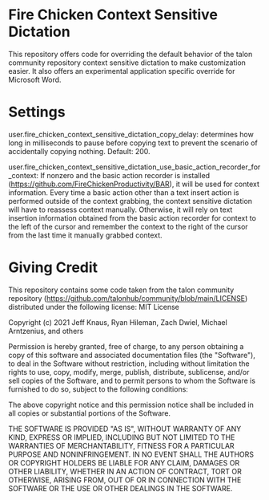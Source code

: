 # Fire Chicken Context Sensitive Dictation
This repository offers code for overriding the default behavior of the talon community repository context sensitive dictation to make customization easier. It also offers an experimental application specific override for Microsoft Word.

# Settings
user.fire_chicken_context_sensitive_dictation_copy_delay: determines how long in milliseconds to pause before copying text to prevent the scenario of accidentally copying nothing. Default: 200.

user.fire_chicken_context_sensitive_dictation_use_basic_action_recorder_for_context: If nonzero and the basic action recorder is installed (https://github.com/FireChickenProductivity/BAR), it will be used for context information. Every time a basic action other than a text insert action is performed outside of the context grabbing, the context sensitive dictation will have to reassess context manually. Otherwise, it will rely on text insertion information obtained from the basic action recorder for context to the left of the cursor and remember the context to the right of the cursor from the last time it manually grabbed context.

# Giving Credit
This repository contains some code taken from the talon community repository (https://github.com/talonhub/community/blob/main/LICENSE) distributed under the following license: 
MIT License

Copyright (c) 2021 Jeff Knaus, Ryan Hileman, Zach Dwiel, Michael Arntzenius, and others

Permission is hereby granted, free of charge, to any person obtaining a copy
of this software and associated documentation files (the "Software"), to deal
in the Software without restriction, including without limitation the rights
to use, copy, modify, merge, publish, distribute, sublicense, and/or sell
copies of the Software, and to permit persons to whom the Software is
furnished to do so, subject to the following conditions:

The above copyright notice and this permission notice shall be included in all
copies or substantial portions of the Software.

THE SOFTWARE IS PROVIDED "AS IS", WITHOUT WARRANTY OF ANY KIND, EXPRESS OR
IMPLIED, INCLUDING BUT NOT LIMITED TO THE WARRANTIES OF MERCHANTABILITY,
FITNESS FOR A PARTICULAR PURPOSE AND NONINFRINGEMENT. IN NO EVENT SHALL THE
AUTHORS OR COPYRIGHT HOLDERS BE LIABLE FOR ANY CLAIM, DAMAGES OR OTHER
LIABILITY, WHETHER IN AN ACTION OF CONTRACT, TORT OR OTHERWISE, ARISING FROM,
OUT OF OR IN CONNECTION WITH THE SOFTWARE OR THE USE OR OTHER DEALINGS IN THE
SOFTWARE.